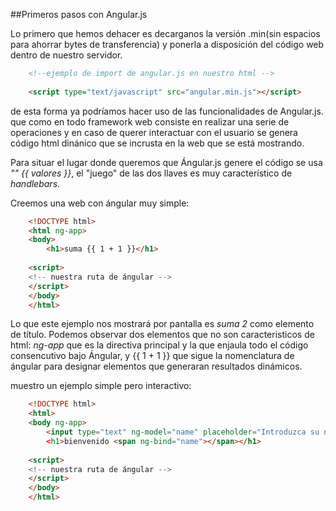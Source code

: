 ##Primeros pasos con Angular.js

Lo primero que hemos dehacer es decarganos la versión .min(sin espacios para ahorrar bytes de transferencia) y ponerla a disposición del código web dentro de nuestro servidor.

```html
    <!--ejemplo de import de angular.js en nuestro html -->
    
    <script type="text/javascript" src="angular.min.js"></script>
```
de esta forma ya podríamos hacer uso de las funcionalidades de Angular.js. que como en todo framework web consiste en realizar una serie de operaciones y en caso de querer interactuar con el usuario se genera código html dinánico que se incrusta en la web que se está mostrando. 

Para situar el lugar donde queremos que Ángular.js genere el código se usa *"" {{ valores }}*, el "juego" de las dos llaves es muy característico de  *handlebars*.

Creemos una web con ángular muy simple:

```html
    <!DOCTYPE html>
    <html ng-app>
    <body>
        <h1>suma {{ 1 + 1 }}</h1>
        
    <script>
    <!-- nuestra ruta de ángular -->
    </script>
    </body>
    </html>
```

Lo que este ejemplo nos mostrará por pantalla es *suma 2* como elemento de título.
Podemos observar dos elementos que no son caracteristicos de html: *ng-app* que es la directiva principal y la que enjaula todo el código consencutivo bajo Ángular, y {{ 1 +  1 }} que sigue la nomenclatura de ángular para designar elementos que generaran resultados dinámicos.


muestro un ejemplo simple pero interactivo:

```html
    <!DOCTYPE html>
    <html>
    <body ng-app>
        <input type="text" ng-model="name" placeholder="Introduzca su nombre"
        <h1>bienvenido <span ng-bind="name"></span></h1>
        
    <script>
    <!-- nuestra ruta de ángular -->
    </script>
    </body>
    </html>
```